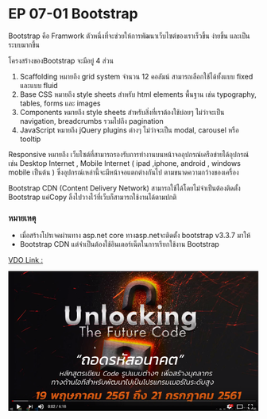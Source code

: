 # EP 07-01 Bootstrap

Bootstrap คือ Framwork ตัวหนึ่งที่จะช่วยให้การพัฒนาเว็บไซต์ของเราเร็วขึ้น ง่ายขึ้น และเป็นระบบมากขึ้น 

โครงสร้างของBootstrap จะมีอยู่ 4 ส่วน
1) Scaffolding  หมายถึง 
 grid system จำนวน 12 คอลัมน์ สามารถเลือกใช้ได้ทั้งแบบ fixed และแบบ fluid
2) Base CSS  หมายถึง 
style sheets สำหรับ html elements พื้นฐาน เช่น typography, tables, forms และ images
3) Components  หมายถึง 
style sheets สำหรับสิ่งที่เราต้องใช้บ่อยๆ ไม่ว่าจะเป็น navigation, breadcrumbs รวมไปถึง pagination 
4) JavaScript  หมายถึง jQuery plugins ต่างๆ ไม่ว่าจะเป็น modal, carousel หรือ tooltip 
 

Responsive  หมายถึง เว็บไซต์ที่สามารถรองรับการทำงานบนหน้าจออุปกรณ์เครือข่ายได้อุปกรณ์ เช่น Desktop Internet , Mobile Internet ( ipad ,iphone, android , windows mobile เป็นต้น ) ซึ่งอุปกรณ์เหล่านี้จะมีหน้าจอแตกต่างกันไป ตามขนาดความกว้างของเครื่อง

Bootstrap CDN (Content Delivery Network)
สามารถใช้ได้โดยไม่จำเป็นต้องติดตั้ง Bootstrap  แค่Copy ลิ้งไปวางไว้ที่เว็บก็สามารถใช้งานได้ตามปกติ  

### หมายเหตุ  
* เมื่อสร้างโปรเจคผ่านทาง asp.net core  ทางasp.netจะติดตั้ง bootstrap v3.3.7 มาให้  
* Bootstrap CDN แต่จำเป็นต้องใช้อินเตอร์เน็ตในการเรียกใช้งาน Bootstrap

[VDO Link : ](https://www.youtube.com/watch?v=RC4j0_hI-hk)

[![](images/EP07/00.PNG)](https://www.youtube.com/watch?v=RC4j0_hI-hk)